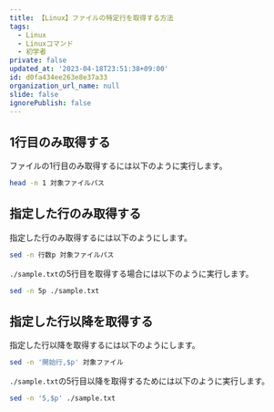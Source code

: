 ```yaml
---
title: 【Linux】ファイルの特定行を取得する方法
tags:
  - Linux
  - Linuxコマンド
  - 初学者
private: false
updated_at: '2023-04-18T23:51:38+09:00'
id: d0fa434ee263e8e37a33
organization_url_name: null
slide: false
ignorePublish: false
---
```

## 1行目のみ取得する

ファイルの1行目のみ取得するには以下のように実行します。

```zsh
head -n 1 対象ファイルパス
```

## 指定した行のみ取得する

指定した行のみ取得するには以下のようにします。

```zsh
sed -n 行数p 対象ファイルパス
```

`./sample.txt`の5行目を取得する場合には以下のように実行します。

```zsh
sed -n 5p ./sample.txt
```

## 指定した行以降を取得する

指定した行以降を取得するには以下のようにします。

```zsh
sed -n '開始行,$p' 対象ファイル
```

`./sample.txt`の5行目以降を取得するためには以下のように実行します。

```zsh
sed -n '5,$p' ./sample.txt
```
